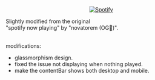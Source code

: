 
&nbsp;<div align="center">
    [![Spotify](https://spotify-ruby-tau.vercel.app/api/spotify)](https://open.spotify.com/user/31rzh7lcqbcfeulf7l2bheedtg7i)

   </div> 
   
<div align="left">
 Slightly modified from the original <br> "spotify now playing" by "novatorem (OG🖤)".
    
</div>

<br>

modifications:

<div align="left">
   <ul>
     <li>glassmorphism design.</li>
     <li>fixed the issue not displaying when nothing played.</li>
     <li>make the contentBar shows both desktop and mobile.</li>
   </ul>
</div>
